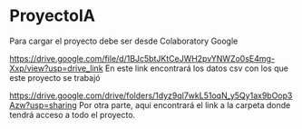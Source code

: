 # ProyectoIA


Para cargar el proyecto debe ser desde Colaboratory Google

https://drive.google.com/file/d/1BJc5btJKtCeJWH2pvYNWZo0sE4mg-Xxp/view?usp=drive_link
En este link encontrará los datos csv con los que este proyecto se trabajó


https://drive.google.com/drive/folders/1dyz9ql7wkL51oqN_y5Qy1ax9bOop3Azw?usp=sharing
Por otra parte, aqui encontrará el link a la carpeta donde tendrá acceso a todo el proyecto.

